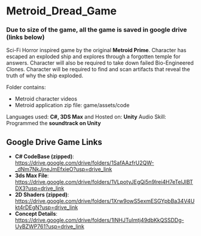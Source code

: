 # Metroid_Dread_Game

### Due to size of the game, all the game is saved in google drive (links below)

Sci-Fi Horror inspired game by the original __Metroid Prime__. Character has escaped an exploded ship and explores through a forgotten temple for answers. Character will also be required to take down failed Bio-Engineered Clones. Character will be required to find and scan artifacts that reveal the truth of why the ship exploded.

Folder contains:
 - Metroid character videos
 - Metroid application zip file: game/assets/code

Languages used: __C#, 3DS Max__ and Hosted on: __Unity__ 
Audio Skill: Programmed the __soundtrack on Unity__ 

## Google Drive Game Links
* __C# CodeBase (zipped)__: https://drive.google.com/drive/folders/1SafAAzfrU2QW-_dNm7NkJjneJmEfxieO?usp=drive_link
* __3ds Max File__: https://drive.google.com/drive/folders/1VLpotyJEgQi5n9lrei4H7eTelJlBTDX3?usp=drive_link
* __2D Shaders (zipped)__: https://drive.google.com/drive/folders/1Xrw9owS5exmESGYpbBa34V4Ukt4rDEgN?usp=drive_link
* __Concept Details__: https://drive.google.com/drive/folders/1lNHJTuImtj49dbKkQSSDDg-UyBZWP761?usp=drive_link
